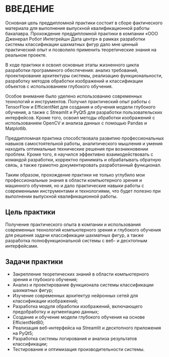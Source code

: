 # ВВЕДЕНИЕ

Основная цель преддипломной практики состоит в сборе фактического материала для выполнения выпускной квалификационной работы бакалавра. Прохождение преддипломной практики в компании «ООО Дженерал Робот Интегрейшн Дата центр» в рамках разработки системы классификации шахматных фигур дало мне ценный практический опыт и позволило применить теоретические знания на реальном проекте.

В ходе практики я освоил основные этапы жизненного цикла разработки программного обеспечения: анализ требований, проектирование архитектуры системы, реализацию функциональности, разработку методов обработки изображений и классификации объектов с использованием глубокого обучения.

Особое внимание было уделено использованию современных технологий и инструментов. Получил практический опыт работы с TensorFlow и EfficientNet для создания и обучения модели глубокого обучения, а также с Streamlit и PyQt5 для разработки пользовательских интерфейсов. Кроме того, освоил методы обработки изображений с использованием OpenCV и анализа данных с помощью Pandas и Matplotlib.

Преддипломная практика способствовала развитию профессиональных навыков самостоятельной работы, аналитического мышления и умения находить оптимальные технические решения при возникновении проблем. Кроме того, я научился эффективно взаимодействовать с командой разработки, корректно принимать и обрабатывать обратную связь, а также грамотно документировать разработанный функционал.

Таким образом, прохождение практики не только углубило мои профессиональные знания в области компьютерного зрения и машинного обучения, но и дало практические навыки работы с современными инструментами и технологиями, что будет полезно при выполнении выпускной квалификационной работы.

## Цель практики

Получение практического опыта в компании и использования современных технологий компьютерного зрения и глубокого обучения для решения задачи классификации шахматных фигур, а также разработка полнофункциональной системы с веб- и десктопным интерфейсами.

## Задачи практики

- Закрепление теоретических знаний в области компьютерного зрения и глубокого обучения;
- Анализ и проектирование функционала системы классификации шахматных фигур;
- Изучение современных архитектур нейронных сетей для классификации изображений;
- Разработка модуля обработки изображений, включающего предобработку и аугментацию данных;
- Создание и обучение модели глубокого обучения на основе EfficientNetB0;
- Реализация веб-интерфейса на Streamlit и десктопного приложения на PyQt5;
- Разработка системы логирования и анализа результатов классификации;
- Тестирование и оптимизация производительности системы. 